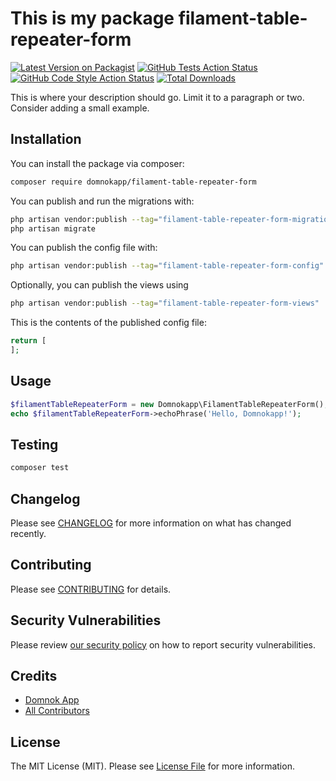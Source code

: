 # This is my package filament-table-repeater-form

[![Latest Version on Packagist](https://img.shields.io/packagist/v/domnokapp/filament-table-repeater-form.svg?style=flat-square)](https://packagist.org/packages/domnokapp/filament-table-repeater-form)
[![GitHub Tests Action Status](https://img.shields.io/github/actions/workflow/status/domnokapp/filament-table-repeater-form/run-tests.yml?branch=main&label=tests&style=flat-square)](https://github.com/domnokapp/filament-table-repeater-form/actions?query=workflow%3Arun-tests+branch%3Amain)
[![GitHub Code Style Action Status](https://img.shields.io/github/actions/workflow/status/domnokapp/filament-table-repeater-form/fix-php-code-styling.yml?branch=main&label=code%20style&style=flat-square)](https://github.com/domnokapp/filament-table-repeater-form/actions?query=workflow%3A"Fix+PHP+code+styling"+branch%3Amain)
[![Total Downloads](https://img.shields.io/packagist/dt/domnokapp/filament-table-repeater-form.svg?style=flat-square)](https://packagist.org/packages/domnokapp/filament-table-repeater-form)



This is where your description should go. Limit it to a paragraph or two. Consider adding a small example.

## Installation

You can install the package via composer:

```bash
composer require domnokapp/filament-table-repeater-form
```

You can publish and run the migrations with:

```bash
php artisan vendor:publish --tag="filament-table-repeater-form-migrations"
php artisan migrate
```

You can publish the config file with:

```bash
php artisan vendor:publish --tag="filament-table-repeater-form-config"
```

Optionally, you can publish the views using

```bash
php artisan vendor:publish --tag="filament-table-repeater-form-views"
```

This is the contents of the published config file:

```php
return [
];
```

## Usage

```php
$filamentTableRepeaterForm = new Domnokapp\FilamentTableRepeaterForm();
echo $filamentTableRepeaterForm->echoPhrase('Hello, Domnokapp!');
```

## Testing

```bash
composer test
```

## Changelog

Please see [CHANGELOG](CHANGELOG.md) for more information on what has changed recently.

## Contributing

Please see [CONTRIBUTING](.github/CONTRIBUTING.md) for details.

## Security Vulnerabilities

Please review [our security policy](../../security/policy) on how to report security vulnerabilities.

## Credits

- [Domnok App](https://github.com/domnokapp)
- [All Contributors](../../contributors)

## License

The MIT License (MIT). Please see [License File](LICENSE.md) for more information.

